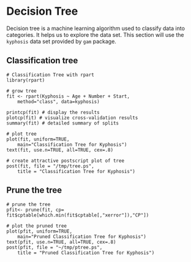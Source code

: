 # Decision Tree

Decision tree is a machine learning algorithm used to classify data into categories. It helps us to explore the data set. This section will use the `kyphosis` data set provided by `gam` package.

## Classification tree 

```
# Classification Tree with rpart
library(rpart)

# grow tree 
fit <- rpart(Kyphosis ~ Age + Number + Start,
  	method="class", data=kyphosis)

printcp(fit) # display the results 
plotcp(fit) # visualize cross-validation results 
summary(fit) # detailed summary of splits

# plot tree 
plot(fit, uniform=TRUE, 
  	main="Classification Tree for Kyphosis")
text(fit, use.n=TRUE, all=TRUE, cex=.8)

# create attractive postscript plot of tree 
post(fit, file = "/tmp/tree.ps", 
  	title = "Classification Tree for Kyphosis")
```

## Prune the tree 

```
# prune the tree 
pfit<- prune(fit, cp=   fit$cptable[which.min(fit$cptable[,"xerror"]),"CP"])

# plot the pruned tree 
plot(pfit, uniform=TRUE, 
  	main="Pruned Classification Tree for Kyphosis")
text(pfit, use.n=TRUE, all=TRUE, cex=.8)
post(pfit, file = "~/tmp/ptree.ps", 
  	title = "Pruned Classification Tree for Kyphosis")
```


